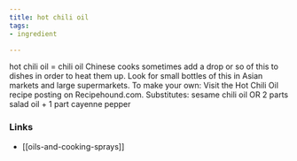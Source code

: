 ```yaml
---
title: hot chili oil
tags:
- ingredient

---
```

hot chili oil = chili oil Chinese cooks sometimes add a drop or so of this to dishes in order to heat them up. Look for small bottles of this in Asian markets and large supermarkets. To make your own: Visit the Hot Chili Oil recipe posting on Recipehound.com. Substitutes: sesame chili oil OR 2 parts salad oil + 1 part cayenne pepper

### Links

* [[oils-and-cooking-sprays]]
